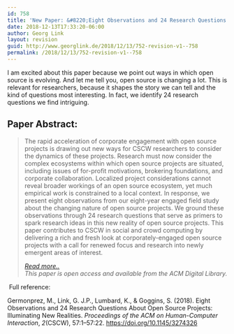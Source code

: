 ```yaml
---
id: 758
title: 'New Paper: &#8220;Eight Observations and 24 Research Questions About Open Source Projects: Illuminating New Realities&#8221;'
date: 2018-12-13T17:33:20-06:00
author: Georg Link
layout: revision
guid: http://www.georglink.de/2018/12/13/752-revision-v1--758
permalink: /2018/12/13/752-revision-v1--758
---
```

I am excited about this paper because we point out ways in which open source is evolving. And let me tell you, open source is changing a lot. This is relevant for researchers, because it shapes the story we can tell and the kind of questions most interesting. In fact, we identify 24 research questions we find intriguing.  


## Paper Abstract:  


<blockquote class="wp-block-quote">
  <p>
    The rapid acceleration of corporate engagement with open source projects is drawing out new ways for CSCW researchers to consider the dynamics of these projects. Research must now consider the complex ecosystems within which open source projects are situated, including issues of for-profit motivations, brokering foundations, and corporate collaboration. Localized project considerations cannot reveal broader workings of an open source ecosystem, yet much empirical work is constrained to a local context. In response, we present eight observations from our eight-year engaged field study about the changing nature of open source projects. We ground these observations through 24 research questions that serve as primers to spark research ideas in this new reality of open source projects. This paper contributes to CSCW in social and crowd computing by delivering a rich and fresh look at corporately-engaged open source projects with a call for renewed focus and research into newly emergent areas of interest.
  </p>
  
  <cite><a href="https://doi.org/10.1145/3274326">Read more..</a><br />This paper is open access and available from the ACM Digital Library.</cite>
</blockquote>

&nbsp;Full reference:

Germonprez, M., Link, G. J.P., Lumbard, K., & Goggins, S. (2018). Eight Observations and 24 Research Questions About Open Source Projects: Illuminating New Realities. _Proceedings of the ACM on Human-Computer Interaction_, _2_(CSCW), 57:1&#8211;57:22. <https://doi.org/10.1145/3274326>